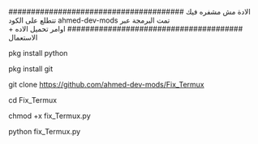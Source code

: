 #######################################
الادة مش مشفره 
فيك تتطلع على الكود 
ahmed-dev-mods تمت البرمجة عبر 
#######################################
اوامر تحميل الاده + الاستعمال 

pkg install python

pkg install git

git clone https://github.com/ahmed-dev-mods/Fix_Termux

cd Fix_Termux

chmod +x fix_Termux.py

python fix_Termux.py
